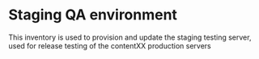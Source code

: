 # Staging QA environment

This inventory is used to provision and update the staging testing server,
used for release testing of the contentXX production servers

